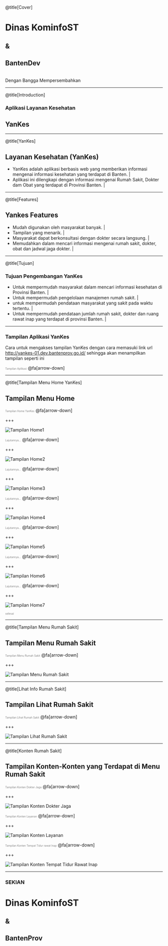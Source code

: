 @title[Cover]

# Dinas <span class="gold">KominfoST</span>
## &
## Banten<span class="gold">Dev</span>
<br>
<span class="aside">Dengan Bangga Mempersembahkan</span>

---

@title[Introduction]

### Aplikasi Layanan Kesehatan
## <span class="gold">YanKes</span>

---

@title[YanKes]

## Layanan Kesehatan (<span class="gold">YanKes</span>)

- YanKes adalah aplikasi berbasis web yang memberikan informasi mengenai informasi kesehatan yang terdapat di Banten. |
- Aplikasi ini dilengkapi dengan informasi mengenai Rumah Sakit, Dokter dam Obat yang terdapat di Provinsi Banten. |

---

@title[Features]

## <span class="gold">Yankes</span> Features
- Mudah digunakan oleh masyarakat banyak. |
- Tampilan yang menarik. |
- Masyarakat dapat berkonsultasi dengan dokter secara langsung. |
- Memudahkan dalam mencari informasi mengenai rumah sakit, dokter, obat dan jadwal jaga dokter. |

---

@title[Tujuan]

### Tujuan Pengembangan <span class="gold">YanKes</span>
- Untuk mempermudah masyarakat dalam mencari informasi kesehatan di Provinsi Banten. |
- Untuk mempermudah pengelolaan manajemen rumah sakit. |
- untuk mempermudah pendataan masyarakat yang sakit pada waktu tertentu. |
- Untuk mempermudah pendataan jumlah rumah sakit, dokter dan ruang rawat inap yang terdapat di provinsi Banten. |

---

### Tampilan Aplikasi <span class="gold">YanKes</span>

Cara untuk mengakses tampilan YanKes dengan cara memasuki link url http://yankes-01.dev.bantenprov.go.id/ sehingga akan menampilkan tampilan seperti ini

<span style="font-size:0.6em; color:gray">Tampilan Aplikasi</span>
@fa[arrow-down]

---

@title[Tampilan Menu Home YanKes]

## Tampilan Menu <span class="gold">Home</span>

<span style="font-size:0.6em; color:gray">Tampilan Home <span class="gold">YanKes</span></span>
@fa[arrow-down]

+++

![Tampilan Home1](/assets/images/home1.png)

<span style="font-size:0.6em; color:gray">Lajutannya...</span>
@fa[arrow-down]

+++

![Tampilan Home2](/assets/images/home2.png)

<span style="font-size:0.6em; color:gray">Lajutannya...</span>
@fa[arrow-down]

+++

![Tampilan Home3](/assets/images/home3.png)

<span style="font-size:0.6em; color:gray">Lajutannya...</span>
@fa[arrow-down]

+++

![Tampilan Home4](/assets/images/home4.png)

<span style="font-size:0.6em; color:gray">Lajutannya...</span>
@fa[arrow-down]

+++

![Tampilan Home5](/assets/images/home5.png)

<span style="font-size:0.6em; color:gray">Lajutannya...</span>
@fa[arrow-down]

+++

![Tampilan Home6](/assets/images/home6.png)

<span style="font-size:0.6em; color:gray">Lajutannya...</span>
@fa[arrow-down]

+++

![Tampilan Home7](/assets/images/home7.png)

<span style="font-size:0.6em; color:gray">selesai</span>

---

@title[Tampilan Menu Rumah Sakit]

## Tampilan Menu <span class="gold">Rumah Sakit</span>

<span style="font-size:0.6em; color:gray">Tampilan Menu Rumah Sakit</span>
@fa[arrow-down]

+++

![Tampilan Menu Rumah Sakit](/assets/images/menu-rumah-sakit.png)

---

@title[Lihat Info Rumah Sakit]

## Tampilan Lihat Rumah Sakit

<span style="font-size:0.6em; color:gray">Tampilan Lihat Rumah Sakit</span>
@fa[arrow-down]

+++

![Tampilan Lihat Rumah Sakit](/assets/images/lihat-rumah-sakit.png)

---

@title[Konten Rumah Sakit]

## Tampilan Konten-Konten yang Terdapat di Menu Rumah Sakit

<span style="font-size:0.6em; color:gray">Tampilan Konten Dokter Jaga</span>
@fa[arrow-down]

+++

![Tampilan Konten Dokter Jaga](/assets/images/konten-rumah-sakit1.png)

<span style="font-size:0.6em; color:gray">Tampilan Konten Layanan</span>
@fa[arrow-down]

+++

![Tampilan Konten Layanan](/assets/images/konten-rumah-sakit2.png)

<span style="font-size:0.6em; color:gray">Tampilan Konten Tempat Tidur rawat Inap</span>
@fa[arrow-down]

+++

![Tampilan Konten Tempat Tidur Rawat Inap](/assets/images/konten-rumah-sakit3.png)

---

### SEKIAN
# Dinas <span class="gold">KominfoST</span>
## &
## Banten<span class="gold">Prov</span>
